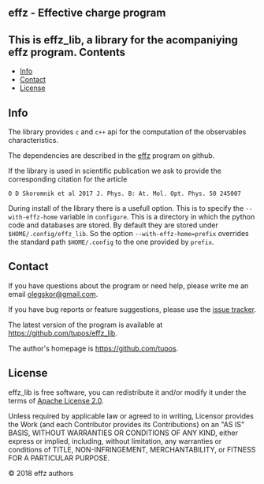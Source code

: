 ## effz - Effective charge program

This is effz_lib, a library for the acompaniying effz program.
Contents
--------

- [Info](#info)
- [Contact](#contact)
- [License](#license)

Info
-----

The library provides `c` and `c++` api for the computation of the observables characteristics. 

The dependencies are described in the [effz][effz] program on github.

If the library is used in scientific publication we ask to provide the corresponding citation for the article 

	O D Skoromnik et al 2017 J. Phys. B: At. Mol. Opt. Phys. 50 245007

During install of the library there is a usefull option. This is to specify the `--with-effz-home` variable in `configure`. This is a directory in which the python code and databases are stored. By default they are stored under `$HOME/.config/effz_lib`. So the option `--with-effz-home=prefix` overrides the standard path `$HOME/.config` to the one provided by `prefix`.


Contact
-------

If you have questions about the program or need help, please write me
an email <olegskor@gmail.com>.

If you have bug reports or feature suggestions, please use the [issue
tracker][issueTracker].

The latest version of the program is available at
<https://github.com/tupos/effz_lib>.

The author's homepage is <https://github.com/tupos>.

License
-------

effz_lib is free software, you can redistribute it and/or modify it under
the terms of [Apache License 2.0][apache].

Unless required by applicable law or agreed to in writing, Licensor
provides the Work (and each Contributor provides its Contributions) on
an "AS IS" BASIS, WITHOUT WARRANTIES OR CONDITIONS OF ANY KIND, either
express or implied, including, without limitation, any warranties or
conditions of TITLE, NON-INFRINGEMENT, MERCHANTABILITY, or FITNESS FOR
A PARTICULAR PURPOSE.

© 2018 effz authors

[apache]: https://www.apache.org/licenses/LICENSE-2.0
[arxiv]: https://arxiv.org/abs/1701.04800
[jphysb]: http://iopscience.iop.org/article/10.1088/1361-6455/aa92e6/meta
[issueTracker]: https://github.com/tupos/effz/issues
[effz]: https://github.com/tupos/effz
